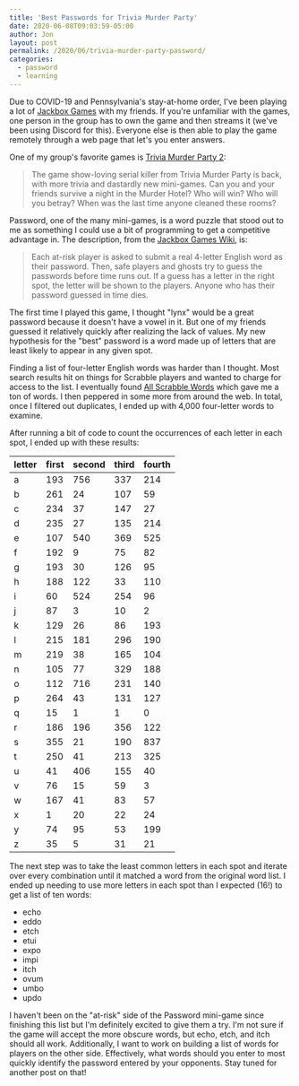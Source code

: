 ```yaml
---
title: 'Best Passwords for Trivia Murder Party'
date: 2020-06-08T09:03:59-05:00
author: Jon
layout: post
permalink: /2020/06/trivia-murder-party-password/
categories:
  - password
  - learning
---
```

Due to COVID-19 and Pennsylvania's stay-at-home order, I've been playing a lot of [Jackbox Games](https://www.jackboxgames.com) with my friends. If you're unfamiliar with the games, one person in the group has to own the game and then streams it (we've been using Discord for this). Everyone else is then able to play the game remotely through a web page that let's you enter answers.

One of my group's favorite games is [Trivia Murder Party 2](https://www.jackboxgames.com/trivia-murder-party-two/):

 > The game show-loving serial killer from Trivia Murder Party is back, with more trivia and dastardly new mini-games. Can you and your friends survive a night in the Murder Hotel? Who will win? Who will you betray? When was the last time anyone cleaned these rooms?

Password, one of the many mini-games, is a word puzzle that stood out to me as something I could use a bit of programming to get a competitive advantage in. The description, from the [Jackbox Games Wiki](https://jackboxgames.fandom.com/wiki/Trivia_Murder_Party_2), is:

> Each at-risk player is asked to submit a real 4-letter English word as their password. Then, safe players and ghosts try to guess the passwords before time runs out. If a guess has a letter in the right spot, the letter will be shown to the players. Anyone who has their password guessed in time dies.

The first time I played this game, I thought "lynx" would be a great password because it doesn't have a vowel in it. But one of my friends guessed it relatively quickly after realizing the lack of values. My new hypothesis for the "best" password is a word made up of letters that are least likely to appear in any given spot.

Finding a list of four-letter English words was harder than I thought. Most search results hit on things for Scrabble players and wanted to charge for access to the list. I eventually found [All Scrabble Words](http://www.allscrabblewords.com/4-letter-words/) which gave me a ton of words. I then peppered in some more from around the web. In total, once I filtered out duplicates, I ended up with 4,000 four-letter words to examine.

After running a bit of code to count the occurrences of each letter in each spot, I ended up with these results:

|letter|first|second|third|fourth|
|-------|--------|---------|---------|---------|
|a|193|756|337|214|
|b|261|24|107|59|
|c|234|37|147|27|
|d|235|27|135|214|
|e|107|540|369|525|
|f|192|9|75|82|
|g|193|30|126|95|
|h|188|122|33|110|
|i|60|524|254|96|
|j|87|3|10|2|
|k|129|26|86|193|
|l|215|181|296|190|
|m|219|38|165|104|
|n|105|77|329|188|
|o|112|716|231|140|
|p|264|43|131|127|
|q|15|1|1|0|
|r|186|196|356|122|
|s|355|21|190|837|
|t|250|41|213|325|
|u|41|406|155|40|
|v|76|15|59|3|
|w|167|41|83|57|
|x|1|20|22|24|
|y|74|95|53|199|
|z|35|5|31|21|

The next step was to take the least common letters in each spot and iterate over every combination until it matched a word from the original word list. I ended up needing to use more letters in each spot than I expected (16!) to get a list of ten words:

* echo
* eddo
* etch
* etui
* expo
* impi
* itch
* ovum
* umbo
* updo

I haven't been on the "at-risk" side of the Password mini-game since finishing this list but I'm definitely excited to give them a try. I'm not sure if the game will accept the more obscure words, but echo, etch, and itch should all work. Additionally, I want to work on building a list of words for players on the other side. Effectively, what words should you enter to most quickly identify the password entered by your opponents. Stay tuned for another post on that!